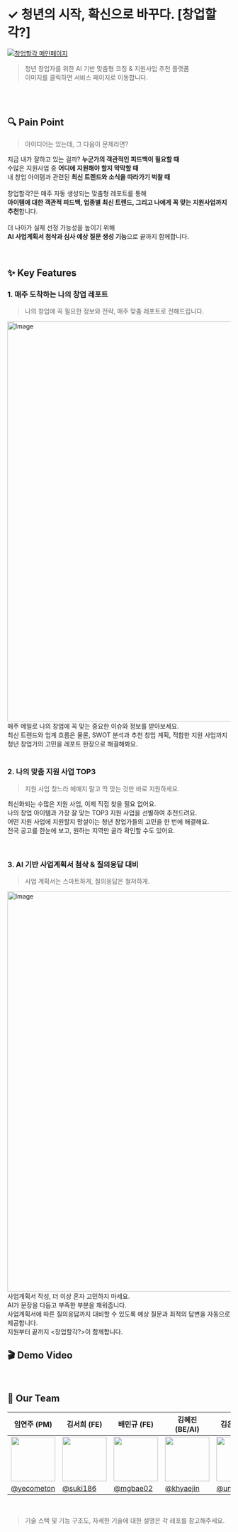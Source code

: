 # ✓ 청년의 시작, 확신으로 바꾸다. [창업할각?]

[![창업할각 메인페이지](https://github.com/user-attachments/assets/20f0652d-ef72-49da-a3ab-45655cceaf18)](https://likelion13-changuphalgak.netlify.app)
> 청년 창업자를 위한 AI 기반 맞춤형 코칭 & 지원사업 추천 플랫폼<br>
> 이미지를 클릭하면 서비스 페이지로 이동합니다.

</br></br>

## 🔍 Pain Point
> 아이디어는 있는데, 그 다음이 문제라면?

지금 내가 잘하고 있는 걸까? **누군가의 객관적인 피드백이 필요할 때**<br>
수많은 지원사업 중 **어디에 지원해야 할지 막막할 때**<br>
내 창업 아이템과 관련된 **최신 트렌드와 소식을 따라가기 벅찰 때**<br>
<br>
창업할각?은 매주 자동 생성되는 맞춤형 레포트를 통해<br>
**아이템에 대한 객관적 피드백, 업종별 최신 트렌드, 그리고 나에게 꼭 맞는 지원사업까지 추천**합니다.<br>
<br>
더 나아가 실제 선정 가능성을 높이기 위해<br>
**AI 사업계획서 첨삭과 심사 예상 질문 생성 기능**으로 끝까지 함께합니다.<br>


<br>

## ✨ Key Features

### 1. 매주 도착하는 나의 창업 레포트
> 나의 창업에 꼭 필요한 정보와 전략, 매주 맞춤 레포트로 전해드립니다.
<img width="900" alt="Image" src="https://github.com/user-attachments/assets/e0edb3d7-924e-4fe5-a640-465efb7d972f" />
매주 메일로 나의 창업에 꼭 맞는 중요한 이슈와 정보를 받아보세요. <br>
최신 트렌드와 업계 흐름은 물론, SWOT 분석과 추천 창업 계획, 적합한 지원 사업까지<br>
청년 창업가의 고민을 레포트 한장으로 해결해봐요.<br>

<br>

### 2. 나의 맞춤 지원 사업 TOP3
> 지원 사업 찾느라 헤매지 말고 딱 맞는 것만 바로 지원하세요.

최신화되는 수많은 지원 사업, 이제 직접 찾을 필요 없어요.<br>
나의 창업 아이템과 가장 잘 맞는 TOP3 지원 사업을 선별하여 추천드려요.<br>
어떤 지원 사업에 지원할지 망설이는 청년 창업가들의 고민을 한 번에 해결해요.<br>
전국 공고를 한눈에 보고, 원하는 지역만 골라 확인할 수도 있어요.<br>

<br>

### 3. AI 기반 사업계획서 첨삭 & 질의응답 대비
> 사업 계획서는 스마트하게, 질의응답은 철저하게.
 <img width="900"  alt="Image" src="https://github.com/user-attachments/assets/ca0dd534-9d7f-40e5-9ffa-da54f4b00d3b" />
사업계획서 작성, 더 이상 혼자 고민하지 마세요.<br>
AI가 문장을 다듬고 부족한 부분을 채워줍니다.<br>
사업계획서에 따른 질의응답까지 대비할 수 있도록 예상 질문과 최적의 답변을 자동으로 제공합니다.<br>
지원부터 끝까지 <창업할각?>이 함께합니다.


<br>

## 🎬 Demo Video

<br>

## 👥 Our Team

| 임연주 (PM) | 김서희 (FE) | 배민규 (FE) | 김혜진 (BE/AI) | 김은지 (BE) |
|-------------|-------------|-------------|----------------|-------------|
| <img src="https://github.com/yecometon.png" width="100" height="100"/> | <img src="https://github.com/suki186.png" width="100" height="100"/> | <img src="https://github.com/mgbae02.png" width="100" height="100"/> | <img src="https://github.com/khyaejin.png" width="100" height="100"/> | <img src="https://github.com/univ217.png" width="100" height="100"/> |
| [@yecometon](https://github.com/yecometon) | [@suki186](https://github.com/suki186) | [@mgbae02](https://github.com/mgbae02) | [@khyaejin](https://github.com/khyaejin) | [@univ217](https://github.com/univ217) |

<br>

> 기술 스택 및 기능 구조도, 자세한 기술에 대한 설명은 각 레포를 참고해주세요.
